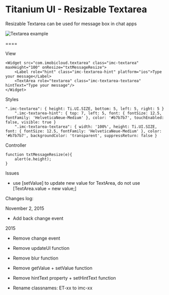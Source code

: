 # Titanium UI - Resizable Textarea

Resizable Textarea can be used for message box in chat apps

![Textarea example](http://i.imgur.com/KvLEHgy.png)

====

View
	
	<Widget src="com.imobicloud.textarea" class="imc-textarea" maxHeight="100" onResize="txtMessageResize">
		<Label role="hint" class="imc-textarea-hint" platform="ios">Type your message</Label>
		<TextArea role="textarea" class="imc-textarea-textarea" hintText="Type your message"/>
	</Widget>
	
Styles
	
	".imc-textarea": { height: Ti.UI.SIZE, bottom: 5, left: 5, right: 5 }
		".imc-textarea-hint": { top: 7, left: 5, font: { fontSize: 12.5, fontFamily: 'HelveticaNeue-Medium' }, color: '#b7b7b7', touchEnabled: false, visible: true }
		".imc-textarea-textarea": { width: '100%', height: Ti.UI.SIZE, font: { fontSize: 12.5, fontFamily: 'HelveticaNeue-Medium' }, color: '#b7b7b7', backgroundColor: 'transparent', suppressReturn: false }
    
Controller
	
    function txtMessageResize(e){
    	alert(e.height);
    }

Issues

- use [setValue] to update new value for TextArea, do not use [TextArea.value = new value;]

Changes log:

November 2, 2015
- Add back change event

2015
- Remove change event
- Remove updateUI function
- Remove blur function
- Remove getValue + setValue function
- Remove hintText property + setHintText function

- Rename classnames: ET-xx to imc-xx